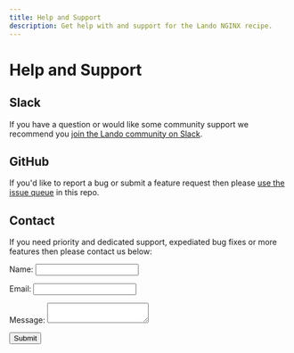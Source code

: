 ```yaml
---
title: Help and Support
description: Get help with and support for the Lando NGINX recipe.
---
```


# Help and Support

## Slack

If you have a question or would like some community support we recommend you [join the Lando community on Slack](https://launchpass.com/devwithlando).

## GitHub

If you'd like to report a bug or submit a feature request then please [use the issue queue](https://github.com/lando/nginx/issues/new/choose) in this repo.

## Contact

If you need priority and dedicated support, expediated bug fixes or more features then please contact us below:

<form class="netlify" name="contact" method="POST" netflify data-netlify="true">
  <input type="hidden" name="form-name" value="contact" />
  <p>
    <label>Name: <input type="text" name="name" /></label>
  </p>
  <p>
    <label>Email: <input type="email" name="email" /></label>
  </p>
  <p>
    <label>Message: <textarea name="message"></textarea></label>
  </p>
  <p>
    <button type="submit">Submit</button>
  </p>
</form>
